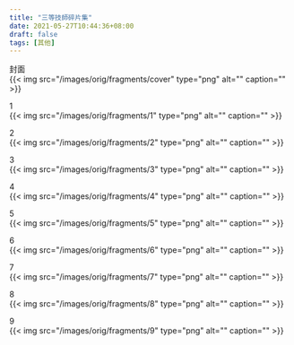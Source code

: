 ```yaml
---
title: "三等技師碎片集"
date: 2021-05-27T10:44:36+08:00
draft: false
tags: [其他]
---
```

封面  
{{< img src="/images/orig/fragments/cover" type="png" alt="" caption="" >}}

1  
{{< img src="/images/orig/fragments/1" type="png" alt="" caption="" >}}

2  
{{< img src="/images/orig/fragments/2" type="png" alt="" caption="" >}}

3  
{{< img src="/images/orig/fragments/3" type="png" alt="" caption="" >}}

4  
{{< img src="/images/orig/fragments/4" type="png" alt="" caption="" >}}

5  
{{< img src="/images/orig/fragments/5" type="png" alt="" caption="" >}}

6  
{{< img src="/images/orig/fragments/6" type="png" alt="" caption="" >}}

7  
{{< img src="/images/orig/fragments/7" type="png" alt="" caption="" >}}

8  
{{< img src="/images/orig/fragments/8" type="png" alt="" caption="" >}}

9  
{{< img src="/images/orig/fragments/9" type="png" alt="" caption="" >}}